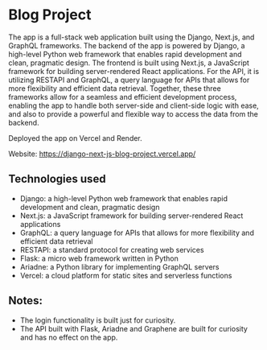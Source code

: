 # Blog Project 

The app is a full-stack web application built using the Django, Next.js, and GraphQL frameworks. The backend of the app is powered by Django, a high-level Python web framework that enables rapid development and clean, pragmatic design. 
The frontend is built using Next.js, a JavaScript framework for building server-rendered React applications. For the API, it is utilizing RESTAPI and GraphQL, a query language for APIs that allows for more flexibility and efficient data retrieval. 
Together, these three frameworks allow for a seamless and efficient development process, enabling the app to handle both server-side and client-side logic with ease, and also to provide a powerful and flexible way to access the data from the backend.

Deployed the app on Vercel and Render.

Website: https://django-next-js-blog-project.vercel.app/

##  Technologies used

- Django: a high-level Python web framework that enables rapid development and clean, pragmatic design
- Next.js: a JavaScript framework for building server-rendered React applications
- GraphQL: a query language for APIs that allows for more flexibility and efficient data retrieval
- RESTAPI: a standard protocol for creating web services
- Flask: a micro web framework written in Python
- Ariadne: a Python library for implementing GraphQL servers
- Vercel: a cloud platform for static sites and serverless functions

## Notes:

- The login functionality is built just for curiosity.
- The API built with Flask, Ariadne and Graphene are built for curiosity and has no effect on the app.

